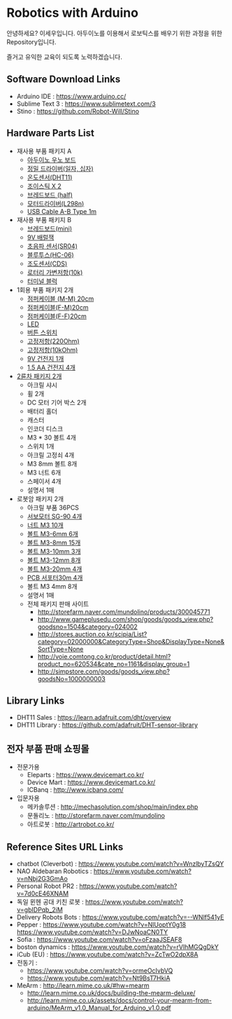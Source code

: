 # Robotics with Arduino
안녕하세요? 이세우입니다.
아두이노를 이용해서 로보틱스를 배우기 위한 과정을 위한 Repository입니다.

즐거고 유익한 교육이 되도록 노력하겠습니다.

## Software Download Links
* Arduino IDE : https://www.arduino.cc/
* Sublime Text 3 : https://www.sublimetext.com/3
* Stino : https://github.com/Robot-Will/Stino

## Hardware Parts List
* 재사용 부품 패키지 A
	* [아두이노 우노 보드](http://mechasolution.com/shop/goods/goods_view.php?goodsno=71796&category=117001)
	* [정밀 드라이버(일자, 십자)](http://www.daisomall.co.kr/shop/goods_view.php?id=0000079820&search_text=%EC%A0%95%EB%B0%80%EB%93%9C%EB%9D%BC%EC%9D%B4%EB%B2%84)
	* [온도센서(DHT11)](http://storefarm.naver.com/mundolino/products/330773263?NaPm=ct%3Dj1uv9v1h%7Cci%3Dcheckout%7Ctr%3Dmyc%7Ctrx%3D%7Chk%3D95eeb71c9f8b20bfd144a2149fa353077a87d955)
	* [조이스틱 X 2](http://mechasolution.com/shop/goods/goods_view.php?&goodsno=712)
	* [브레드보드 (half)](http://mechasolution.com/shop/goods/goods_view.php?goodsno=7&category=134001)
	* [모터드라이버(L298n)](http://mechasolution.com/shop/goods/goods_view.php?goodsno=1221&category=131014)
	* [USB Cable A-B Type 1m](http://mechasolution.com/shop/goods/goods_view.php?goodsno=7655&category=136007)
* 재사용 부품 패키지 B
	* [브레드보드(mini)](http://mechasolution.com/shop/goods/goods_view.php?goodsno=181&category=134001)
	* [9V 배럴잭](http://mechasolution.com/shop/goods/goods_view.php?goodsno=33&category=136010)
	* [초음파 센서(SR04)](http://mechasolution.com/shop/goods/goods_view.php?&goodsno=119)
	* [블루투스(HC-06)](http://mechasolution.com/shop/goods/goods_view.php?goodsno=71794&category=054001)
	* [조도센서(CDS)](http://mechasolution.com/shop/goods/goods_view.php?goodsno=127751&category=129004)
	* [로터리 가변저항(10k)](http://mechasolution.com/shop/goods/goods_view.php?goodsno=8341&category=044016003)
	* [터미널 블럭](http://mechasolution.com/shop/goods/goods_view.php?goodsno=330571&category=061006)
* 1회용 부품 패키지 2개
  	* [점퍼케이블 (M-M) 20cm](http://mechasolution.com/shop/goods/goods_view.php?goodsno=540035&category=129003)
	* [점퍼케이블(F-M)20cm](http://mechasolution.com/shop/goods/goods_view.php?goodsno=540035&category=129003)
	* [점퍼케이블(F-F)20cm](http://mechasolution.com/shop/goods/goods_view.php?&goodsno=540335)
	* [LED](http://mechasolution.com/shop/goods/goods_view.php?goodsno=65&category=052001)
	* [버튼 스위치](http://www.eleparts.co.kr/front/basket.php)
	* [고정저항(220Ohm)](http://mechasolution.com/shop/goods/goods_view.php?goodsno=924&category=044016) 
	* [고정저항(10kOhm)](http://mechasolution.com/shop/goods/goods_view.php?goodsno=940&category=044016)
	* [9V 건전지 1개](http://mechasolution.com/shop/goods/goods_view.php?goodsno=539736&category=135001)
	* [1.5 AA 건전지 4개](http://mechasolution.com/shop/goods/goods_view.php?goodsno=772&category=135001)
* [2륜차 패키지 2개](http://mechasolution.com/shop/goods/goods_view.php?goodsno=329290&category=140012)	
  	* 아크릴 샤시
	* 휠 2개
	* DC 모터 기어 박스 2개
	* 배터리 홀더
	* 캐스터
	* 인코더 디스크
	* M3 * 30 볼트 4개
	* 스위치 1개
	* 아크릴 고정쇠 4개
	* M3 8mm 볼트 8개
	* M3 너트 6개
	* 스페이서 4개
	* 설명서 1매
* 로봇암 패키지 2개	
  	* 아크릴 부품 36PCS
	* [서보모터 SG-90 4개](http://mechasolution.com/shop/goods/goods_view.php?goodsno=71795&category=131006)
	* [너트 M3 10개](http://mechasolution.com/shop/goods/goods_view.php?goodsno=329807&category=134004002)
	* [볼트 M3-6mm 6개](http://mechasolution.com/shop/goods/goods_view.php?goodsno=427406&category=134004001)
	* [볼트 M3-8mm 15개](http://mechasolution.com/shop/goods/goods_view.php?goodsno=330463&category=134004001)
	* [볼트 M3-10mm 3개](http://mechasolution.com/shop/goods/goods_view.php?goodsno=329818&category=134004001)
	* [볼트 M3-12mm 8개](http://mechasolution.com/shop/goods/goods_view.php?goodsno=329819&category=134004001)
	* [볼트 M3-20mm 4개](http://mechasolution.com/shop/goods/goods_view.php?goodsno=329820&category=134004001)
	* [PCB 서포터30m 4개](http://mechasolution.com/shop/goods/goods_view.php?goodsno=8172&category=134006)
	* 볼트 M3 4mm 8개
	* 설명서 1매
	* 전체 패키지 판매 사이트
		* http://storefarm.naver.com/mundolino/products/300045771
		* http://www.gameplusedu.com/shop/goods/goods_view.php?goodsno=1504&category=024002
		* http://stores.auction.co.kr/scipia/List?category=02000000&CategoryType=Shop&DisplayType=None&SortType=None
		* http://voie.comtong.co.kr/product/detail.html?product_no=620534&cate_no=1161&display_group=1
		* http://simpstore.com/goods/goods_view.php?goodsNo=1000000003
	
## Library Links
* DHT11 Sales : https://learn.adafruit.com/dht/overview
* DHT11 Library : https://github.com/adafruit/DHT-sensor-library

## 전자 부품 판매 쇼핑몰
* 전문가용
	* Eleparts : https://www.devicemart.co.kr/
	* Device Mart : https://www.devicemart.co.kr/
	* ICBanq : http://www.icbanq.com/
* 입문자용
	* 메카솔루션 : http://mechasolution.com/shop/main/index.php
	* 문돌리노 : http://storefarm.naver.com/mundolino
	* 아트로봇 : http://artrobot.co.kr/

## Reference Sites URL Links
* chatbot (Cleverbot) : https://www.youtube.com/watch?v=WnzlbyTZsQY
* NAO Aldebaran Robotics : https://www.youtube.com/watch?v=nNbj2G3GmAo
* Personal Robot PR2 : https://www.youtube.com/watch?v=7d0cE46XNAM
* 독일 뮌헨 공대 키친 로봇 : https://www.youtube.com/watch?v=gbIDPqb_2iM
* Delivery Robots Bots : https://www.youtube.com/watch?v=--WNlf541yE
* Pepper : https://www.youtube.com/watch?v=NlUoptY0g18  https://www.youtube.com/watch?v=DJwNoaCN0TY
* Sofia : https://www.youtube.com/watch?v=oFzaaJSEAF8
* boston dynamics : https://www.youtube.com/watch?v=rVlhMGQgDkY
* iCub (EU) : https://www.youtube.com/watch?v=ZcTwO2dpX8A
* 전동기 :
  * https://www.youtube.com/watch?v=ormeOcIvbVQ
  * https://www.youtube.com/watch?v=Nt9BsT7HkiA
* MeArm : http://learn.mime.co.uk/#hw=mearm
	* http://learn.mime.co.uk/docs/building-the-mearm-deluxe/
	* http://learn.mime.co.uk/assets/docs/control-your-mearm-from-arduino/MeArm_v1.0_Manual_for_Arduino_v1.0.pdf

